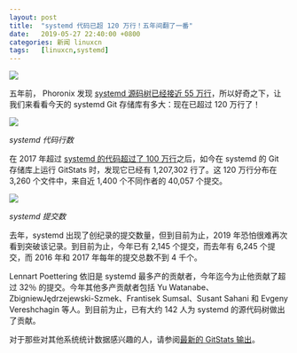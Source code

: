 ```yaml
---
layout: post
title:	"systemd 代码已超 120 万行！五年间翻了一番"
date:	2019-05-27 22:40:00 +0800 
categories:	新闻 linuxcn 
tags:	[linuxcn,systemd]
---
```



![](/Asserts/Images//attachment/album/201905/27/224013jnmi7m6n0gen2egd.jpg)


五年前， Phoronix 发现 [systemd 源码树已经接近 55 万行](https://www.phoronix.com/scan.php?page=news_item&px=MTY5NjM)，所以好奇之下，让我们来看看今天的 systemd Git 存储库有多大：现在已超过 120 万行了！


![](/Asserts/Images//attachment/album/201905/27/224054thtydrvilvvrr8ur.png)


*systemd 代码行数*


在 2017 年超过 [systemd 的代码超过了 100 万行](https://www.phoronix.com/scan.php?page=news_item&px=systemd-2017-Git-Activity)之后，如今在 systemd 的 Git 存储库上运行 GitStats 时，发现它已经有 1,207,302 行了。这 120 万行分布在 3,260 个文件中，来自近 1,400 个不同作者的 40,057 个提交。


![](/Asserts/Images//attachment/album/201905/27/224054ieag7ygsbe5ykykg.png)


*systemd 提交数*


去年，systemd 出现了创纪录的提交数量，但到目前为止，2019 年恐怕很难再次看到突破该记录。到目前为止，今年已有 2,145 个提交，而去年有 6,245 个提交，而 2016 年和 2017 年每年的提交总数不到 4 千个。


Lennart Poettering 依旧是 systemd 最多产的贡献者，今年迄今为止他贡献了超过 32％ 的提交。今年其他多产贡献者包括 Yu Watanabe、ZbigniewJędrzejewski-Szmek、Frantisek Sumsal、Susant Sahani 和 Evgeny Vereshchagin 等人。到目前为止，已有大约 142 人为 systemd 的源代码树做出了贡献。


对于那些对其他系统统计数据感兴趣的人，请参阅[最新的 GitStats 输出](https://phoronix.com/misc/systemd-201905/index.html)。
